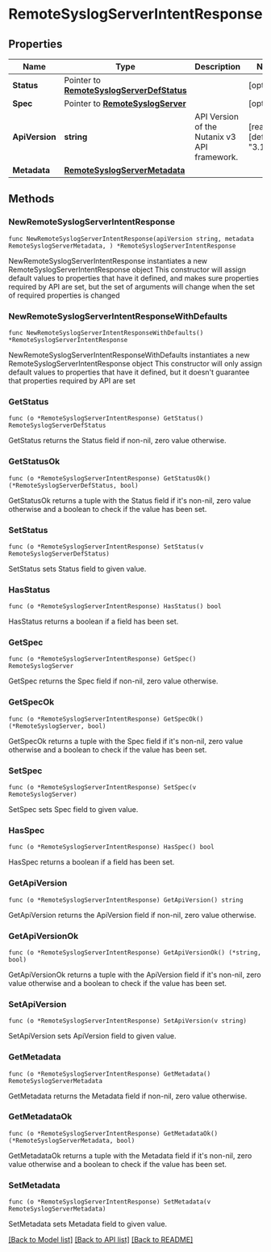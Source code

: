 # RemoteSyslogServerIntentResponse

## Properties

Name | Type | Description | Notes
------------ | ------------- | ------------- | -------------
**Status** | Pointer to [**RemoteSyslogServerDefStatus**](RemoteSyslogServerDefStatus.md) |  | [optional] 
**Spec** | Pointer to [**RemoteSyslogServer**](RemoteSyslogServer.md) |  | [optional] 
**ApiVersion** | **string** | API Version of the Nutanix v3 API framework. | [readonly] [default to "3.1.0"]
**Metadata** | [**RemoteSyslogServerMetadata**](RemoteSyslogServerMetadata.md) |  | 

## Methods

### NewRemoteSyslogServerIntentResponse

`func NewRemoteSyslogServerIntentResponse(apiVersion string, metadata RemoteSyslogServerMetadata, ) *RemoteSyslogServerIntentResponse`

NewRemoteSyslogServerIntentResponse instantiates a new RemoteSyslogServerIntentResponse object
This constructor will assign default values to properties that have it defined,
and makes sure properties required by API are set, but the set of arguments
will change when the set of required properties is changed

### NewRemoteSyslogServerIntentResponseWithDefaults

`func NewRemoteSyslogServerIntentResponseWithDefaults() *RemoteSyslogServerIntentResponse`

NewRemoteSyslogServerIntentResponseWithDefaults instantiates a new RemoteSyslogServerIntentResponse object
This constructor will only assign default values to properties that have it defined,
but it doesn't guarantee that properties required by API are set

### GetStatus

`func (o *RemoteSyslogServerIntentResponse) GetStatus() RemoteSyslogServerDefStatus`

GetStatus returns the Status field if non-nil, zero value otherwise.

### GetStatusOk

`func (o *RemoteSyslogServerIntentResponse) GetStatusOk() (*RemoteSyslogServerDefStatus, bool)`

GetStatusOk returns a tuple with the Status field if it's non-nil, zero value otherwise
and a boolean to check if the value has been set.

### SetStatus

`func (o *RemoteSyslogServerIntentResponse) SetStatus(v RemoteSyslogServerDefStatus)`

SetStatus sets Status field to given value.

### HasStatus

`func (o *RemoteSyslogServerIntentResponse) HasStatus() bool`

HasStatus returns a boolean if a field has been set.

### GetSpec

`func (o *RemoteSyslogServerIntentResponse) GetSpec() RemoteSyslogServer`

GetSpec returns the Spec field if non-nil, zero value otherwise.

### GetSpecOk

`func (o *RemoteSyslogServerIntentResponse) GetSpecOk() (*RemoteSyslogServer, bool)`

GetSpecOk returns a tuple with the Spec field if it's non-nil, zero value otherwise
and a boolean to check if the value has been set.

### SetSpec

`func (o *RemoteSyslogServerIntentResponse) SetSpec(v RemoteSyslogServer)`

SetSpec sets Spec field to given value.

### HasSpec

`func (o *RemoteSyslogServerIntentResponse) HasSpec() bool`

HasSpec returns a boolean if a field has been set.

### GetApiVersion

`func (o *RemoteSyslogServerIntentResponse) GetApiVersion() string`

GetApiVersion returns the ApiVersion field if non-nil, zero value otherwise.

### GetApiVersionOk

`func (o *RemoteSyslogServerIntentResponse) GetApiVersionOk() (*string, bool)`

GetApiVersionOk returns a tuple with the ApiVersion field if it's non-nil, zero value otherwise
and a boolean to check if the value has been set.

### SetApiVersion

`func (o *RemoteSyslogServerIntentResponse) SetApiVersion(v string)`

SetApiVersion sets ApiVersion field to given value.


### GetMetadata

`func (o *RemoteSyslogServerIntentResponse) GetMetadata() RemoteSyslogServerMetadata`

GetMetadata returns the Metadata field if non-nil, zero value otherwise.

### GetMetadataOk

`func (o *RemoteSyslogServerIntentResponse) GetMetadataOk() (*RemoteSyslogServerMetadata, bool)`

GetMetadataOk returns a tuple with the Metadata field if it's non-nil, zero value otherwise
and a boolean to check if the value has been set.

### SetMetadata

`func (o *RemoteSyslogServerIntentResponse) SetMetadata(v RemoteSyslogServerMetadata)`

SetMetadata sets Metadata field to given value.



[[Back to Model list]](../README.md#documentation-for-models) [[Back to API list]](../README.md#documentation-for-api-endpoints) [[Back to README]](../README.md)


